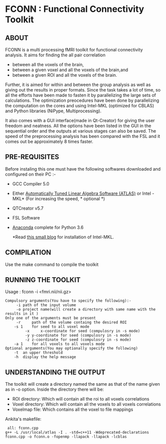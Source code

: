 # FCONN : Functional Connectivity Toolkit

## ABOUT
FCONN is a multi processing fMRI toolkit for functional connectivity analysis. It aims for finding the all pair correlation 
* between all the voxels of the brain,
* between a given voxel and all the voxels of the brain,and
* between a given ROI and all the voxels of the brain.

Further, it is aimed for within and between the group analysis as well as giving out the results in proper formats. Since the task takes a lot of time, so all the efforts have been made to fasten it by parallelizing the large sets of calculations. The optimization preocedures have been done by parallelizing the computation on the cores and using Intel-MKL (optimized for CBLAS) and Python libraries (NiPype, Multiprocessing). 

It also comes with a GUI interface(made in Qt-Creator) for giving the user freedom and neatness. All the options have been listed in the GUI in the sequential order and the outputs at various stages can also be saved. The speed of the preprocessing analysis has been compared with the FSL and it comes out be approximately 8 times faster.

## PRE-REQUISITES
Before instaling this one must have the following softwares downloaded and configured on their PC :-

* GCC Compiler 5.0
* Either [Automatically Tuned Linear Algebra Software (ATLAS)](http://math-atlas.sourceforge.net/) 
    or Intel - MKL* (For increasing the speed, * optional *)
* QTCreator v5.7
* FSL Software
* [Anaconda](https://www.anaconda.com/download/#linux) complete for Python 3.6

    *Read [this small blog](https://github.com/singlakdeepak/Wiki/blob/master/InstallingMKL.md) for installation of Intel-MKL.


## COMPILATION
Use the make command to compile the toolkit

## RUNNING THE TOOLKIT 

Usage : fconn -i <fmri.nii/nii.gz> 
```  
Compulsory arguments(You have to specify the following):-
	 -i	path of the input volume
	 -o	project name(will create a directory with same name with the results in it )
Only one of the arguments must be present
  	 -r 	path of the volume containg the desired ROI
	-s 1	for seed to all voxel mode
		 -x 	x-coordinate for seed (compulosry in -s mode)
		 -y	y-coordinate for seed (compulosry in -s mode)
		 -z	z-coordinate for seed (compulosry in -s mode)
	-a 1	for all voxels to all voxels mode
Optional arguments(You may optionally specify the following)
	-t 	an upper threshold
	-h	display the help message
```
## UNDERSTANDING THE OUTPUT
The toolkit will create a directory named the same as that of the name given as in -o option. Inside the directory there will be:
* ROI directory: Which will contain all the roi to all voxels correlations
* Voxel directory: Which will contain all the voxels to all voxels correlations
* Voxelmap file: Which contains all the voxel to file mappings

Ankita's makefile:
```
 all: fconn.cpp
g++ -L /usr/local/atlas -I . -std=c++11 -Wdeprecated-declarations fconn.cpp -o fconn.o -fopenmp -llapack -llapack -lcblas
```


